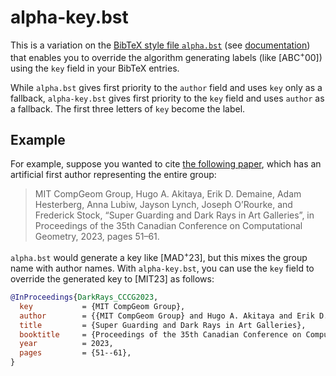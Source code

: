 # alpha-key.bst

This is a variation on the
[BibTeX style file `alpha.bst`](https://ctan.org/tex-archive/biblio/bibtex/base?lang=en)
(see [documentation](https://mirrors.ctan.org/biblio/bibtex/base/btxdoc.pdf))
that enables you to override the algorithm generating labels
(like [ABC<sup>+</sup>00])
using the `key` field in your BibTeX entries.

While `alpha.bst` gives first priority to the `author` field and uses `key`
only as a fallback, `alpha-key.bst` gives first priority to the `key` field
and uses `author` as a fallback.
The first three letters of `key` become the label.

## Example

For example, suppose you wanted to cite
[the following paper](https://erikdemaine.org/papers/DarkRays_CCCG2023/),
which has an artificial first author representing the entire group:

> MIT CompGeom Group, Hugo A. Akitaya, Erik D. Demaine, Adam Hesterberg, Anna Lubiw, Jayson Lynch, Joseph O’Rourke, and Frederick Stock, “Super Guarding and Dark Rays in Art Galleries”, in Proceedings of the 35th Canadian Conference on Computational Geometry, 2023, pages 51–61.

`alpha.bst` would generate a key like [MAD<sup>+</sup>23], but this mixes
the group name with author names.  With `alpha-key.bst`, you can use the `key`
field to override the generated key to [MIT23] as follows:

```bibtex
@InProceedings{DarkRays_CCCG2023,
  key           = {MIT CompGeom Group},
  author        = {{MIT CompGeom Group} and Hugo A. Akitaya and Erik D. Demaine and Adam Hesterberg and Anna Lubiw and Jayson Lynch and Joseph O'Rourke and Frederick Stock},
  title         = {Super Guarding and Dark Rays in Art Galleries},
  booktitle     = {Proceedings of the 35th Canadian Conference on Computational Geometry},
  year          = 2023,
  pages         = {51--61},
}
```
